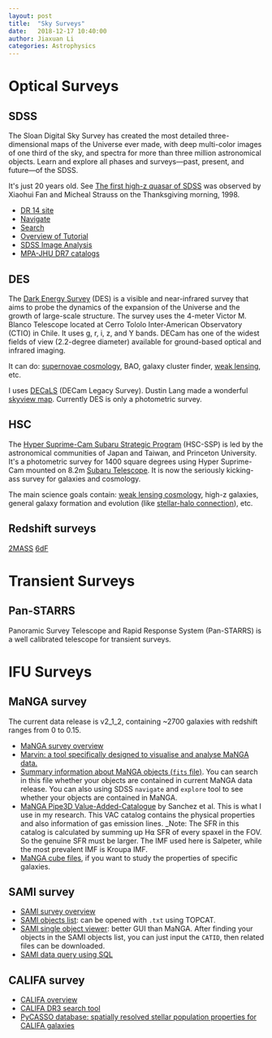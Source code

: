 ```yaml
---
layout: post
title:  "Sky Surveys"
date:   2018-12-17 10:40:00
author: Jiaxuan Li
categories: Astrophysics
---
```


# Optical Surveys

## SDSS
The Sloan Digital Sky Survey has created the most detailed three-dimensional maps of the Universe ever made, with deep multi-color images of one third of the sky, and spectra for more than three million astronomical objects. Learn and explore all phases and surveys—past, present, and future—of the SDSS.

It's just 20 years old. See <a href="https://www.sdss.org/press-releases/sdss20/">
[The first high-z quasar of SDSS](https://twitter.com/sdssurveys/status/994412430167040000?s=21) was observed by Xiaohui Fan and Micheal Strauss on the Thanksgiving morning, 1998. 

- [DR 14 site](http://skyserver.sdss.org/dr14/en/home.aspx)
- [Navigate](http://skyserver.sdss.org/dr14/en/tools/chart/navi.aspx)
- [Search](http://skyserver.sdss.org/dr14/en/tools/search/searchhome.aspx)
- [Overview of Tutorial](https://www.sdss.org/dr12/tutorials/)
- [SDSS Image Analysis](http://shuang-astronomy.wikia.com/wiki/SDSS_Image_Analysis)
- [MPA-JHU DR7 catalogs](https://wwwmpa.mpa-garching.mpg.de/SDSS/DR7/#derived)

## DES
The [Dark Energy Survey](http://www.darkenergysurvey.org/) (DES) is a visible and near-infrared survey that aims to probe the dynamics of the expansion of the Universe and the growth of large-scale structure. The survey uses the 4-meter Victor M. Blanco Telescope located at Cerro Tololo Inter-American Observatory (CTIO) in Chile. It uses g, r, i, z, and Y bands. DECam has one of the widest fields of view (2.2-degree diameter) available for ground-based optical and infrared imaging.

It can do: [supernovae cosmology](https://arxiv.org/abs/1811.02376v1), BAO, galaxy cluster finder, [weak lensing](https://arxiv.org/abs/1708.01530), etc.

I uses [DECaLS](http://legacysurvey.org/decamls/) (DECam Legacy Survey). Dustin Lang made a wonderful [skyview map](http://legacysurvey.org/viewer#IC%20968). Currently DES is only a photometric survey.

## HSC
The [Hyper Suprime-Cam Subaru Strategic Program](https://hsc.mtk.nao.ac.jp/ssp/) (HSC-SSP) is led by the astronomical communities of Japan and Taiwan, and Princeton University. It's a photometric survey for 1400 square degrees using Hyper Suprime-Cam mounted on 8.2m [Subaru Telescope](https://subarutelescope.org). It is now the seriously kicking-ass survey for galaxies and cosmology.

The main science goals contain: [weak lensing cosmology](https://arxiv.org/abs/1809.09148v1), high-z galaxies, general galaxy formation and evolution (like [stellar-halo connection](https://arxiv.org/abs/1811.01139v1)), etc. 

## Redshift surveys
[2MASS](https://ui.adsabs.harvard.edu/#abs/2012yCat..21990026H/abstract)
[6dF](https://ui.adsabs.harvard.edu/#abs/2010yCat..73990683J/abstract)

# Transient Surveys
## Pan-STARRS
Panoramic Survey Telescope and Rapid Response System (Pan-STARRS) is a well calibrated telescope for transient surveys.

# IFU Surveys
## MaNGA survey
The current data release is v2_1_2, containing ~2700 galaxies with redshift ranges from 0 to 0.15.
- [MaNGA survey overview](https://www.sdss.org/dr13/manga/)
- [Marvin: a tool specifically designed to visualise and analyse MaNGA data.](https://dr15.sdss.org/marvin/)
- [Summary information about MaNGA objects (`fits` file)](https://data.sdss.org/sas/dr14/manga/spectro/redux/v2_1_2/drpall-v2_1_2.fits). You can search in this file whether your objects are contained in current MaNGA data release. You can also using SDSS `navigate` and `explore` tool to see whether your objects are contained in MaNGA.
- [MaNGA Pipe3D Value-Added-Catalogue](https://www.sdss.org/dr14/data_access/value-added-catalogs/?vac_id=manga-pipe3d-value-added-catalog-spatially-resolved-and-integrated-properties-of-galaxies) by Sanchez et al. This is what I use in my research. This VAC catalog contains the physical properties and also information of gas emission lines. _Note: The SFR in this catalog is calculated by summing up H⍺ SFR of every spaxel in the FOV. So the genuine SFR must be larger. The IMF used here is Salpeter, while the most prevalent IMF is Kroupa IMF.
- [MaNGA cube files](https://data.sdss.org/sas/dr14/manga/spectro/pipe3d/v2_1_2/2.1.2/), if you want to study the properties of specific galaxies.

## SAMI survey
- [SAMI survey overview](https://sami-survey.org)
- [SAMI objects list](https://sami-survey.org/system/files/attachments/403/sami_sel_20140413_v1.9_publiclist): can be opened with `.txt` using TOPCAT. 
- [SAMI single object viewer](https://datacentral.org.au/services/sov/): better GUI than MaNGA. After finding your objects in the SAMI objects list, you can just input the `CATID`, then related files can be downloaded.
- [SAMI data query using SQL](https://datacentral.org.au/services/query/)

## CALIFA survey
- [CALIFA overview](http://califa.caha.es)
- [CALIFA DR3 search tool](http://www.caha.es/CALIFA/public_html/?q=content/califa-3rd-data-release-searching-tool-mac-users)
- [PyCASSO database: spatially resolved stellar population properties for CALIFA galaxies](https://academic.oup.com/mnras/article-abstract/471/3/3727/3979019)